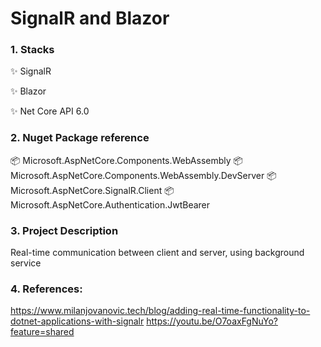 # SignalR and Blazor

### 1. Stacks

✨ SignalR

✨ Blazor

✨ Net Core API 6.0

### 2. Nuget Package reference

📦 Microsoft.AspNetCore.Components.WebAssembly
📦 Microsoft.AspNetCore.Components.WebAssembly.DevServer
📦 Microsoft.AspNetCore.SignalR.Client
📦 Microsoft.AspNetCore.Authentication.JwtBearer

### 3. Project Description

Real-time communication between client and server, using background service

### 4. References: 
https://www.milanjovanovic.tech/blog/adding-real-time-functionality-to-dotnet-applications-with-signalr
https://youtu.be/O7oaxFgNuYo?feature=shared
